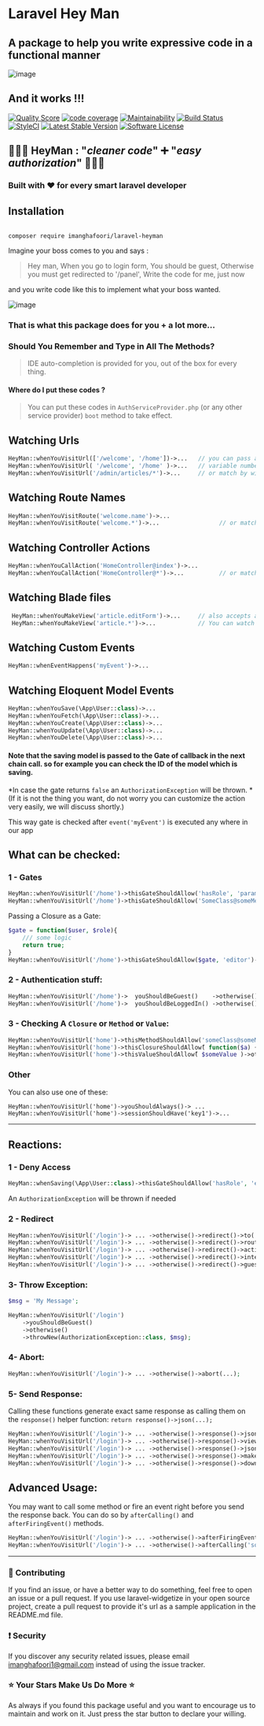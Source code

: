 # Laravel Hey Man

## A package to help you write expressive code in a functional manner

![image](https://user-images.githubusercontent.com/6961695/43285148-4d86673e-9133-11e8-9415-2df017906762.png)

## And it works !!!

<a href="https://scrutinizer-ci.com/g/imanghafoori1/laravel-heyman"><img src="https://img.shields.io/scrutinizer/g/imanghafoori1/laravel-heyman.svg?style=round-square" alt="Quality Score"></img></a>
[![code coverage](https://codecov.io/gh/imanghafoori1/laravel-heyman/branch/master/graph/badge.svg)](https://codecov.io/gh/imanghafoori1/laravel-heyman)
[![Maintainability](https://api.codeclimate.com/v1/badges/9d6be7b057103cb14410/maintainability)](https://codeclimate.com/github/imanghafoori1/laravel-heyman/maintainability)
[![Build Status](https://travis-ci.org/imanghafoori1/laravel-heyman.svg?branch=master)](https://travis-ci.org/imanghafoori1/laravel-heyman)
[![StyleCI](https://github.styleci.io/repos/139709518/shield?branch=master)](https://github.styleci.io/repos/139709518)
[![Latest Stable Version](https://poser.pugx.org/imanghafoori/laravel-heyman/v/stable)](https://packagist.org/packages/imanghafoori/laravel-heyman)
[![Software License](https://img.shields.io/badge/license-MIT-brightgreen.svg?style=round-square)](LICENSE.md)



## :ribbon::ribbon::ribbon: HeyMan : "_cleaner code_" :heavy_plus_sign: "_easy authorization_" :ribbon::ribbon::ribbon:

### Built with :heart: for every smart laravel developer


## Installation

```

composer require imanghafoori/laravel-heyman

```



Imagine your boss comes to you and says :

> Hey man,
> When you go to login form, You should be guest,
> Otherwise you must get redirected to '/panel',
>  Write the code for me, just now

and you write code like this to implement what your boss wanted.


![image](https://user-images.githubusercontent.com/6961695/43285559-8c09a1e6-9134-11e8-841b-2dc933456082.png)


### That is what this package does for you + a lot more...


### Should You Remember and Type in All The Methods? 
> IDE auto-completion is provided for you, out of the box for every thing.

#### Where do I put these codes ?
> You can put these codes in `AuthServiceProvider.php` (or any other service provider) `boot` method to take effect.

## Watching Urls

```php
HeyMan::whenYouVisitUrl(['/welcome', '/home'])->...   // you can pass an Array
HeyMan::whenYouVisitUrl( '/welcome', '/home' )->...   // variable number of args
HeyMan::whenYouVisitUrl('/admin/articles/*')->...     // or match by wildcard
```


## Watching Route Names

```php
HeyMan::whenYouVisitRoute('welcome.name')->...
HeyMan::whenYouVisitRoute('welcome.*')->...                 // or match by wildcard
```


## Watching Controller Actions

```php
HeyMan::whenYouCallAction('HomeController@index')->...
HeyMan::whenYouCallAction('HomeController@*')->...          // or match by wildcard
```

## Watching Blade files
```php 
 HeyMan::whenYouMakeView('article.editForm')->...     // also accepts an array
 HeyMan::whenYouMakeView('article.*')->...            // You can watch a group of views
 ```
 
 ## Watching Custom Events
```php
HeyMan::whenEventHappens('myEvent')->...
```

## Watching Eloquent Model Events
```php
HeyMan::whenYouSave(\App\User::class)->...
HeyMan::whenYouFetch(\App\User::class)->...
HeyMan::whenYouCreate(\App\User::class)->...
HeyMan::whenYouUpdate(\App\User::class)->...
HeyMan::whenYouDelete(\App\User::class)->...
```
 
 #### Note that the saving model is passed to the Gate of callback in the next chain call. so for example you can check the ID of the model which is saving.
 
*In case the gate returns `false` an `AuthorizationException` will be thrown.
*(If it is not the thing you want, do not worry you can customize the action very easily, we will discuss shortly.)


This way gate is checked after `event('myEvent')` is executed any where in our app





## What can be checked:

### 1 - Gates

```php
HeyMan::whenYouVisitUrl('/home')->thisGateShouldAllow('hasRole', 'param1')->otherwise()->...;
HeyMan::whenYouVisitUrl('/home')->thisGateShouldAllow('SomeClass@someMethod', 'param1')->otherwise()->...;
```

Passing a Closure as a Gate:

```php
$gate = function($user, $role){
    /// some logic
    return true;
}
HeyMan::whenYouVisitUrl('/home')->thisGateShouldAllow($gate, 'editor')->otherwise()->...;
```

### 2 - Authentication stuff:
```php
HeyMan::whenYouVisitUrl('/home')->  youShouldBeGuest()    ->otherwise()->...;
HeyMan::whenYouVisitUrl('/home')->  youShouldBeLoggedIn() ->otherwise()->...;
```

### 3 - Checking A `Closure` or `Method` or `Value`:
```php
HeyMan::whenYouVisitUrl('home')->thisMethodShouldAllow('someClass@someMethod', ['param1'])->otherwise()->...;
HeyMan::whenYouVisitUrl('home')->thisClosureShouldAllow(ّ function($a) { ... }, ['param1'])  ->otherwise()->...;
HeyMan::whenYouVisitUrl('home')->thisValueShouldAllow(ّ $someValue )->otherwise()->...;
```

### Other
You can also use one of these:
```
HeyMan::whenYouVisitUrl('home')->youShouldAlways()-> ...
HeyMan::whenYouVisitUrl('home')->sessionShouldHave('key1')->...

```

--------------------


## Reactions:

### 1 - Deny Access
```php
HeyMan::whenSaving(\App\User::class)->thisGateShouldAllow('hasRole', 'editor')->otherwise()->weDenyAccess();
```
An `AuthorizationException` will be thrown if needed


### 2 - Redirect
```php
HeyMan::whenYouVisitUrl('/login')-> ... ->otherwise()->redirect()->to(...)     ->with([...]);
HeyMan::whenYouVisitUrl('/login')-> ... ->otherwise()->redirect()->route(...)  ->withErrors(...);
HeyMan::whenYouVisitUrl('/login')-> ... ->otherwise()->redirect()->action(...) ->withInput(...);
HeyMan::whenYouVisitUrl('/login')-> ... ->otherwise()->redirect()->intended(...);
HeyMan::whenYouVisitUrl('/login')-> ... ->otherwise()->redirect()->guest(...);
```

### 3- Throw Exception:
```php
$msg = 'My Message';

HeyMan::whenYouVisitUrl('/login')
    ->youShouldBeGuest()
    ->otherwise()
    ->throwNew(AuthorizationException::class, $msg);
```

### 4- Abort:
```php
HeyMan::whenYouVisitUrl('/login')-> ... ->otherwise()->abort(...);
```

### 5- Send Response:
Calling these functions generate exact same response as calling them on the `response()` helper function:
`return response()->json(...);`

```php
HeyMan::whenYouVisitUrl('/login')-> ... ->otherwise()->response()->json(...);
HeyMan::whenYouVisitUrl('/login')-> ... ->otherwise()->response()->view(...);
HeyMan::whenYouVisitUrl('/login')-> ... ->otherwise()->response()->jsonp(...);
HeyMan::whenYouVisitUrl('/login')-> ... ->otherwise()->response()->make(...);
HeyMan::whenYouVisitUrl('/login')-> ... ->otherwise()->response()->download(...);
```

## Advanced Usage:

You may want to call some method or fire an event right before you send the response back.
You can do so by `afterCalling()` and `afterFiringEvent()` methods.

```php
HeyMan::whenYouVisitUrl('/login')-> ... ->otherwise()->afterFiringEvent('explode')->response()->json(...);
HeyMan::whenYouVisitUrl('/login')-> ... ->otherwise()->afterCalling('someclass@method1')->response()->json(...);
```


--------------------

### :raising_hand: Contributing 
If you find an issue, or have a better way to do something, feel free to open an issue or a pull request.
If you use laravel-widgetize in your open source project, create a pull request to provide it's url as a sample application in the README.md file. 


### :exclamation: Security
If you discover any security related issues, please email imanghafoori1@gmail.com instead of using the issue tracker.


### :star: Your Stars Make Us Do More :star:
As always if you found this package useful and you want to encourage us to maintain and work on it. Just press the star button to declare your willing.
